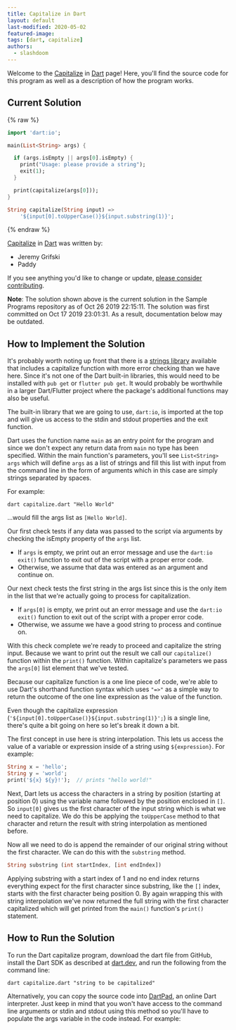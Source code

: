 ```yaml
---
title: Capitalize in Dart
layout: default
last-modified: 2020-05-02
featured-image: 
tags: [dart, capitalize]
authors:
  - slashdoom
---
```


Welcome to the [Capitalize](https://sampleprograms.io/projects/capitalize) in [Dart](https://sampleprograms.io/languages/dart) page! Here, you'll find the source code for this program as well as a description of how the program works.

## Current Solution

{% raw %}

```dart
import 'dart:io';

main(List<String> args) {

  if (args.isEmpty || args[0].isEmpty) {
    print("Usage: please provide a string");
    exit(1);
  }

  print(capitalize(args[0]));
}

String capitalize(String input) =>
    '${input[0].toUpperCase()}${input.substring(1)}';
```

{% endraw %}

[Capitalize](https://sampleprograms.io/projects/capitalize) in [Dart](https://sampleprograms.io/languages/dart) was written by:

- Jeremy Grifski
- Paddy

If you see anything you'd like to change or update, [please consider contributing](https://github.com/TheRenegadeCoder/sample-programs).

**Note**: The solution shown above is the current solution in the Sample Programs repository as of Oct 26 2019 22:15:11. The solution was first committed on Oct 17 2019 23:01:31. As a result, documentation below may be outdated.

## How to Implement the Solution

It's probably worth noting up front that there is a [strings library][1] available that includes a capitalize function with more error checking than we have here.  Since it's not one of the Dart built-in libraries, this would need to be installed with `pub get` or `flutter pub get`.  It would probably be worthwhile in a larger Dart/Flutter project where the package's additional functions may also be useful.

The built-in library that we are going to use, `dart:io`, is imported at the top and will give us access to the stdin and stdout properties and the exit function.

Dart uses the function name `main` as an entry point for the program and since we don't expect any return data from `main` no type has been specified. Within the main function's parameters, you'll see `List<String> args` which will define `args` as a list of strings and fill this list with input from the command line in the form of arguments which in this case are simply strings separated by spaces.

For example:

```
dart capitalize.dart "Hello World"
```

...would fill the args list as `[Hello World]`.

Our first check tests if any data was passed to the script via arguments by checking the isEmpty property of the `args` list. 
- If `args` is empty, we print out an error message and use the `dart:io` `exit()` function to exit out of the script with a proper error code.
- Otherwise, we assume that data was entered as an argument and continue on.

Our next check tests the first string in the args list since this is the only item in the list that we're actually going to process for capitalization.
- If `args[0]` is empty, we print out an error message and use the `dart:io` `exit()` function to exit out of the script with a proper error code.
- Otherwise, we assume we have a good string to process and continue on.

With this check complete we're ready to proceed and capitalize the string input.  Because we want to print out the result we call our `capitalize()` function within the `print()` function.  Within capitalize's parameters we pass the `args[0]` list element that we've tested.

Because our capitalize function is a one line piece of code, we're able to use Dart's shorthand function syntax which uses `"=>"` as a simple way to return the outcome of the one line expression as the value of the function.

Even though the capitalize expression (`'${input[0].toUpperCase()}${input.substring(1)}';`) is a single line, there's quite a bit going on here so let's break it down a bit.

The first concept in use here is string interpolation.  This lets us access the value of a variable or expression inside of a string using `${expression}`.  For example:

```dart
String x = 'hello';
String y = 'world';
print('${x} ${y}!');  // prints "hello world!"
```

Next, Dart lets us access the characters in a string by position (starting at position 0) using the variable name followed by the position enclosed in `[]`.  So `input[0]` gives us the first character of the input string which is what we need to capitalize.  We do this be applying the `toUpperCase` method to that character and return the result with string interpolation as mentioned before.

Now all we need to do is append the remainder of our original string without the first character. We can do this with the `substring` method.

```dart
String substring (int startIndex, [int endIndex])
```

Applying substring with a start index of 1 and no end index returns everything expect for the first character since substring, like the `[]` index, starts with the first character being position 0. By again wrapping this with string interpolation we've now returned the full string with the first character capitalized which will get printed from the `main()` function's `print()` statement. 

[1]: https://api.dart.dev/stable/2.19.6/dart-core/String-class.html


## How to Run the Solution

To run the Dart capitalize program, download the dart file from GitHub, install the Dart SDK as described at [dart.dev][2], and run the following from the command line:

```console
dart capitalize.dart "string to be capitalized"
```

Alternatively, you can copy the source code into [DartPad][3], an online Dart interpreter. Just keep in mind that you won't have access to the command line arguments or stdin and stdout using this method so you'll have to populate the args variable in the code instead. For example:

[2]: https://dart.dev/
[3]: https://dartpad.dev/

